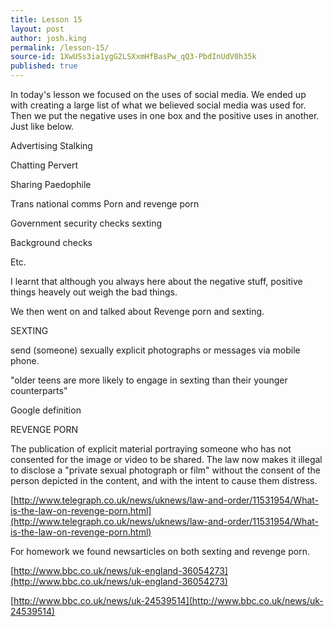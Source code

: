 ```yaml
---
title: Lesson 15
layout: post
author: josh.king
permalink: /lesson-15/
source-id: 1XwUSs3ia1ygG2LSXxmHfBasPw_qQ3-PbdInUdV0h35k
published: true
---
```

In today's lesson we focused on the uses of social media. We ended up with creating a large list of what we believed social media was used for. Then we put the negative uses in one box and the positive uses in another. Just like below.

Advertising                                                 Stalking

Chatting                                                      Pervert                                                     

Sharing                                                       Paedophile

Trans national comms                                 Porn and revenge porn

Government security checks                       sexting

Background checks 

Etc.

I learnt that although you always here about the negative stuff, positive things heavely out weigh the bad things.  

We then went on and talked about Revenge porn and sexting. 

SEXTING

send (someone) sexually explicit photographs or messages via mobile phone.

"older teens are more likely to engage in sexting than their younger counterparts"

Google definition

REVENGE PORN

The publication of explicit material portraying someone who has not consented for the image or video to be shared. The law now makes it illegal to disclose a "private sexual photograph or film" without the consent of the person depicted in the content, and with the intent to cause them distress.

[http://www.telegraph.co.uk/news/uknews/law-and-order/11531954/What-is-the-law-on-revenge-porn.html](http://www.telegraph.co.uk/news/uknews/law-and-order/11531954/What-is-the-law-on-revenge-porn.html)

For homework we found newsarticles on both sexting and revenge porn.

[http://www.bbc.co.uk/news/uk-england-36054273](http://www.bbc.co.uk/news/uk-england-36054273)

[http://www.bbc.co.uk/news/uk-24539514](http://www.bbc.co.uk/news/uk-24539514)

